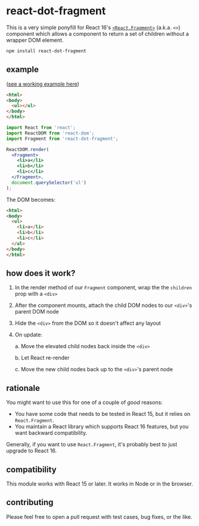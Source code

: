 # react-dot-fragment

This is a very simple ponyfill for React 16's [`<React.Fragment>`](https://reactjs.org/docs/fragments.html) (a.k.a. `<>`) component which allows a component to return a set of children without a wrapper DOM element.

```bash
npm install react-dot-fragment
```

## example

([see a working example here](https://benwiley4000.github.io/react-dot-fragment/))

```html
<html>
<body>
  <ul></ul>
</body>
</html>
```

```jsx
import React from 'react';
import ReactDOM from 'react-dom';
import Fragment from 'react-dot-fragment';

ReactDOM.render(
  <Fragment>
    <li>a</li>
    <li>b</li>
    <li>c</li>
  </Fragment>,
  document.querySelector('ul')
);
```

The DOM becomes:
```html
<html>
<body>
  <ul>
    <li>a</li>
    <li>b</li>
    <li>c</li>
  </ul>
</body>
</html>
```

## how does it work?

1. In the render method of our `Fragment` component, wrap the the `children` prop with a `<div>`
2. After the component mounts, attach the child DOM nodes to our `<div>`'s parent DOM node
3. Hide the `<div>` from the DOM so it doesn't affect any layout
3. On update:

    a. Move the elevated child nodes back inside the `<div>`

    b. Let React re-render

    c. Move the new child nodes back up to the `<div>`'s parent node

## rationale

You might want to use this for one of a couple of *good* reasons:
* You have some code that needs to be tested in React 15, but it relies on `React.Fragment`.
* You maintain a React library which supports React 16 features, but you want backward compatibility.

Generally, if you want to use `React.Fragment`, it's probably best to just upgrade to React 16.

## compatibility

This module works with React 15 or later. It works in Node or in the browser.

## contributing

Please feel free to open a pull request with test cases, bug fixes, or the like.
